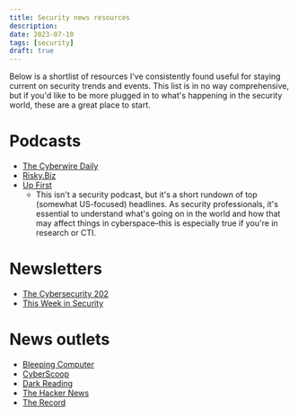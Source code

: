 ```yaml
---
title: Security news resources
description: 
date: 2023-07-10
tags: [security]
draft: true
---
```


Below is a shortlist of resources I've consistently found useful for staying current on security trends and events. This list is in no way comprehensive, but if you'd like to be more plugged in to what's happening in the security world, these are a great place to start.  

# Podcasts
+ [The Cyberwire Daily](https://www.thecyberwire.com/podcasts/daily-podcast)
+ [Risky.Biz](https://risky.biz/)
+ [Up First](https://www.npr.org/sections/upfirst)
    + This isn't a security podcast, but it's a short rundown of top (somewhat US-focused) headlines. As security professionals, it's essential to understand what's going on in the world and how that may affect things in cyberspace–this is especially true if you're in research or CTI. 

# Newsletters
+ [The Cybersecurity 202](https://www.washingtonpost.com/politics/the-202-newsletters/the-cybersecurity-202/)
+ [This Week in Security](https://this.weekinsecurity.com/)


# News outlets
+ [Bleeping Computer](https://www.bleepingcomputer.com/)
+ [CyberScoop](https://cyberscoop.com/)
+ [Dark Reading](https://www.darkreading.com/)
+ [The Hacker News](https://thehackernews.com/)
+ [The Record](https://therecord.media/)




